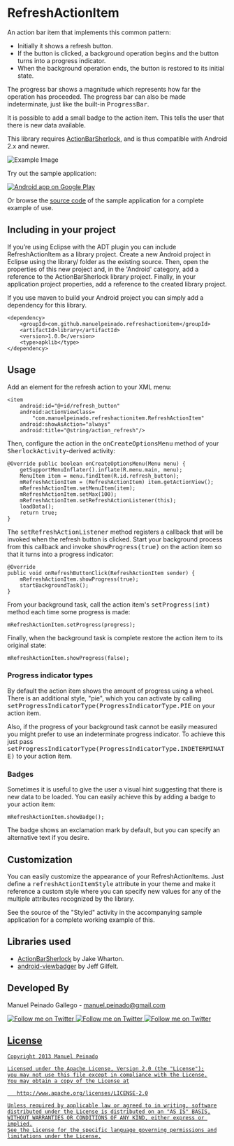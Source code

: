 RefreshActionItem
=================

An action bar item that implements this common pattern:

* Initially it shows a refresh button.
* If the button is clicked, a background operation begins and the button turns into a progress indicator.
* When the background operation ends, the button is restored to its initial state.

The progress bar shows a magnitude which represents how far the operation has proceeded. The progress bar can also be made indeterminate, just like the built-in <tt>ProgressBar</tt>.
 
It is possible to add a small badge to the action item. This tells the user that there is new data available.

This library requires [ActionBarSherlock][1], and is thus compatible with Android 2.x and newer.

![Example Image][2]

Try out the sample application:

<a href="https://play.google.com/store/apps/details?id=com.manuelpeinado.refreshactionitem.demo">
  <img alt="Android app on Google Play"
       src="https://developer.android.com/images/brand/en_app_rgb_wo_45.png" />
</a>

Or browse the [source code][3] of the sample application for a complete example of use.


Including in your project
-------------------------

If you’re using Eclipse with the ADT plugin you can include RefreshActionItem as a library project. Create a new Android project in Eclipse using the library/ folder as the existing source. Then, open the properties of this new project and, in the 'Android' category, add a reference to the ActionBarSherlock library project. Finally, in your application project properties, add a reference to the created library project.

If you use maven to build your Android project you can simply add a dependency for this library.

    <dependency>
        <groupId>com.github.manuelpeinado.refreshactionitem</groupId>
        <artifactId>library</artifactId>
        <version>1.0.0</version>
        <type>apklib</type>
    </dependency>

Usage
-----

Add an element for the refresh action to your XML menu:

    <item
        android:id="@+id/refresh_button"          
        android:actionViewClass=
            "com.manuelpeinado.refreshactionitem.RefreshActionItem"
        android:showAsAction="always"
        android:title="@string/action_refresh"/>

Then, configure the action in the <tt>onCreateOptionsMenu</tt> method of your <tt>SherlockActivity</tt>-derived activity:

    @Override public boolean onCreateOptionsMenu(Menu menu) {
        getSupportMenuInflater().inflate(R.menu.main, menu);
        MenuItem item = menu.findItem(R.id.refresh_button);
        mRefreshActionItem = (RefreshActionItem) item.getActionView();
        mRefreshActionItem.setMenuItem(item);
        mRefreshActionItem.setMax(100);
        mRefreshActionItem.setRefreshActionListener(this);
        loadData();
        return true;
    }

The <tt>setRefreshActionListener</tt> method registers a callback that will be invoked when the refresh button is clicked. Start your background process from this callback and invoke <tt>showProgress(true)</tt> on the action item so that it turns into a progress indicator:


    @Override
    public void onRefreshButtonClick(RefreshActionItem sender) {
        mRefreshActionItem.showProgress(true);
        startBackgroundTask();
    }

From your background task, call the action item's <tt>setProgress(int)</tt> method each time some progress is made:

    mRefreshActionItem.setProgress(progress);
    
Finally, when the background task is complete restore the action item to its original state:

    mRefreshActionItem.showProgress(false);

### Progress indicator types

By default the action item shows the amount of progress using a wheel. There is an additional style, "pie", which you can activate by calling <tt>setProgressIndicatorType(ProgressIndicatorType.PIE</tt> on your action item.

Also, if the progress of your background task cannot be easily measured you might prefer to use an indeterminate progress indicator. To achieve this just pass <tt>setProgressIndicatorType(ProgressIndicatorType.INDETERMINATE)</tt> to your action item.

### Badges

Sometimes it is useful to give the user a visual hint suggesting that there is new data to be loaded. You can easily achieve this by adding a badge to your action item:

    mRefreshActionItem.showBadge();

The badge shows an exclamation mark by default, but you can specify an alternative text if you desire.


Customization
---------------------
You can easily customize the appearance of your RefreshActionItems. Just define a <tt>refreshActionItemStyle</tt> attribute in your theme and make it reference a custom style where you can specify new values for any of the multiple attributes recognized by the library.

See the source of the "Styled" activity in the accompanying sample application for a complete working example of this.

Libraries used
--------------------

* [ActionBarSherlock][1] by Jake Wharton.
* [android-viewbadger][5] by Jeff Gilfelt.

Developed By
--------------------

Manuel Peinado Gallego - <manuel.peinado@gmail.com>

<a href="https://twitter.com/mpg2">
  <img alt="Follow me on Twitter"
       src="https://raw.github.com/ManuelPeinado/NumericPageIndicator/master/art/twitter.png" />
</a>
<a href="https://plus.google.com/106514622630861903655">
  <img alt="Follow me on Twitter"
       src="https://raw.github.com/ManuelPeinado/NumericPageIndicator/master/art/google-plus.png" />
</a>
<a href="http://www.linkedin.com/pub/manuel-peinado-gallego/1b/435/685">
  <img alt="Follow me on Twitter"
       src="https://raw.github.com/ManuelPeinado/NumericPageIndicator/master/art/linkedin.png" />

License
-----------

    Copyright 2013 Manuel Peinado

    Licensed under the Apache License, Version 2.0 (the "License");
    you may not use this file except in compliance with the License.
    You may obtain a copy of the License at

       http://www.apache.org/licenses/LICENSE-2.0

    Unless required by applicable law or agreed to in writing, software
    distributed under the License is distributed on an "AS IS" BASIS,
    WITHOUT WARRANTIES OR CONDITIONS OF ANY KIND, either express or implied.
    See the License for the specific language governing permissions and
    limitations under the License.




 [1]: http://actionbarshelock.com
 [2]: https://raw.github.com/ManuelPeinado/RefreshActionItem/master/art/readme_pic.png
 [3]: https://github.com/ManuelPeinado/RefreshActionItem/tree/master/sample
 [4]: https://github.com/TimotheeJeannin/ProviGen
 [5]: https://github.com/jgilfelt/android-viewbadger
